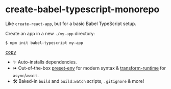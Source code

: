 # create-babel-typescript-monorepo

Like `create-react-app`, but for a basic Babel TypeScript setup.

Create an app in a new `./my-app` directory:

```shell
$ npm init babel-typescript my-app
```
[<kbd>copy</kbd>](https://copyhaste.com/c/?t=npm%20init%20babel-typescript%20my-app)

* :sparkles: Auto-installs dependencies.
* :fast_forward: Out-of-the-box [preset-env](https://babeljs.io/docs/en/babel-preset-env) for modern syntax & [transform-runtime](https://babeljs.io/docs/en/babel-plugin-transform-runtime) for `async`/`await`.
* 🛠️ Baked-in `build` and `build:watch` scripts, `.gitignore` & more!

